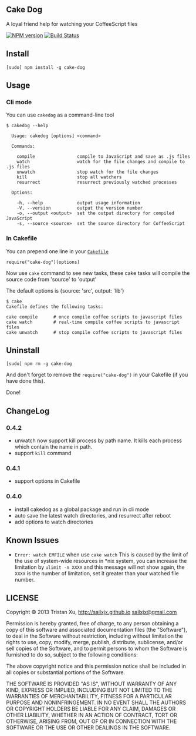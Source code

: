 Cake Dog
---
A loyal friend help for watching your CoffeeScript files

[![NPM version][npm-image]][npm-url] [![Build Status][travis-image]][travis-url]

## Install
```
[sudo] npm install -g cake-dog
```

## Usage

### Cli mode
You can use `cakedog` as a command-line tool
```
$ cakedog --help

  Usage: cakedog [options] <command>

  Commands:

    compile                compile to JavaScript and save as .js files
    watch                  watch for the file changes and compile to .js files
    unwatch                stop watch for the file changes
    kill                   stop all watchers
    resurrect              resurrect previously watched processes

  Options:

    -h, --help             output usage information
    -V, --version          output the version number
    -o, --output <output>  set the output directory for compiled JavaScript
    -s, --source <source>  set the source directory for CoffeeScript
```

### In Cakefile
You can prepend one line in your [`Cakefile`](http://coffeescript.org/documentation/docs/cake.html)

```
require("cake-dog")(options)
```

Now use `cake` command to see new tasks, these cake tasks will compile the source code from 'source' to 'output'

The default options is {source: 'src', output: 'lib'}

```
$ cake
Cakefile defines the following tasks:

cake compile      # once compile coffee scripts to javascript files
cake watch        # real-time compile coffee scripts to javascript files
cake unwatch      # stop compile coffee scripts to javascript files
```

## Uninstall

```
[sudo] npm rm -g cake-dog
```

And don't forget to remove the `require("cake-dog")` in your Cakefile (if you have done this).

Done!

## ChangeLog
### 0.4.2
- unwatch now support kill process by path name. It kills each process which contain the name in path.
- support `kill` command

### 0.4.1
- support options in Cakefile

### 0.4.0
- install cakedog as a global package and run in cli mode
- auto save the latest watch directories, and resurrect after reboot
- add options to watch directories

## Known Issues
- `Error: watch EMFILE` when use `cake watch`
  This is caused by the limit of the use of system-wide resources in *nix system, you can increase the limitation by `ulimit -n XXXX` and this message will not show again, the `XXXX` is the number of limitation, set it greater than your watched file number.

## LICENSE

Copyright © 2013 Tristan Xu, http://sailxjx.github.io <sailxjx@gmail.com>

Permission is hereby granted, free of charge, to any person obtaining a copy
of this software and associated documentation files (the "Software"), to deal
in the Software without restriction, including without limitation the rights
to use, copy, modify, merge, publish, distribute, sublicense, and/or sell
copies of the Software, and to permit persons to whom the Software is
furnished to do so, subject to the following conditions:

The above copyright notice and this permission notice shall be included in
all copies or substantial portions of the Software.

THE SOFTWARE IS PROVIDED "AS IS", WITHOUT WARRANTY OF ANY KIND, EXPRESS OR
IMPLIED, INCLUDING BUT NOT LIMITED TO THE WARRANTIES OF MERCHANTABILITY,
FITNESS FOR A PARTICULAR PURPOSE AND NONINFRINGEMENT. IN NO EVENT SHALL THE
AUTHORS OR COPYRIGHT HOLDERS BE LIABLE FOR ANY CLAIM, DAMAGES OR OTHER
LIABILITY, WHETHER IN AN ACTION OF CONTRACT, TORT OR OTHERWISE, ARISING FROM,
OUT OF OR IN CONNECTION WITH THE SOFTWARE OR THE USE OR OTHER DEALINGS IN
THE SOFTWARE.

[npm-url]: https://npmjs.org/package/cake-dog
[npm-image]: http://img.shields.io/npm/v/cake-dog.svg

[travis-url]: https://travis-ci.org/sailxjx/cake-dog
[travis-image]: http://img.shields.io/travis/sailxjx/cake-dog.svg
